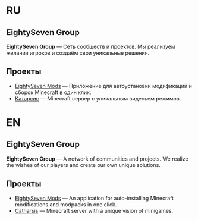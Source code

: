 # RU
## EightySeven Group
**EightySeven Group** — Cеть сообществ и проектов. Мы реализуем желания игроков и создаём свои уникальные решения.

## Проекты
- [EightySeven Mods](https://eightyseven.ru) — Приложение для автоустановки модификаций и сборок Minecraft в один клик.
- [Катарсис](https://catharsis-mine.ru) — Minecraft сервер с уникальным виденьем режимов.

# EN
## EightySeven Group
**EightySeven Group** — A network of communities and projects. We realize the wishes of our players and create our own unique solutions.

## Проекты
- [EightySeven Mods](https://eightyseven.ru) — An application for auto-installing Minecraft modifications and modpacks in one click.
- [Catharsis](https://catharsis-mine.ru) — Minecraft server with a unique vision of minigames.
